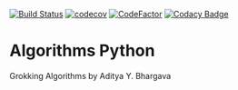 [![Build Status](https://travis-ci.org/finico/algorithms-python.svg?branch=master)](https://travis-ci.org/finico/algorithms-python)
[![codecov](https://codecov.io/gh/finico/algorithms-python/branch/master/graph/badge.svg)](https://codecov.io/gh/finico/algorithms-python)
[![CodeFactor](https://www.codefactor.io/repository/github/finico/algorithms-python/badge)](https://www.codefactor.io/repository/github/finico/algorithms-python)
[![Codacy Badge](https://api.codacy.com/project/badge/Grade/9efd2a94970a437a92e60ca398bdf570)](https://app.codacy.com/app/finico.a/algorithms-python?utm_source=github.com&utm_medium=referral&utm_content=finico/algorithms-python&utm_campaign=Badge_Grade_Dashboard)

# Algorithms Python

Grokking Algorithms by Aditya Y. Bhargava
